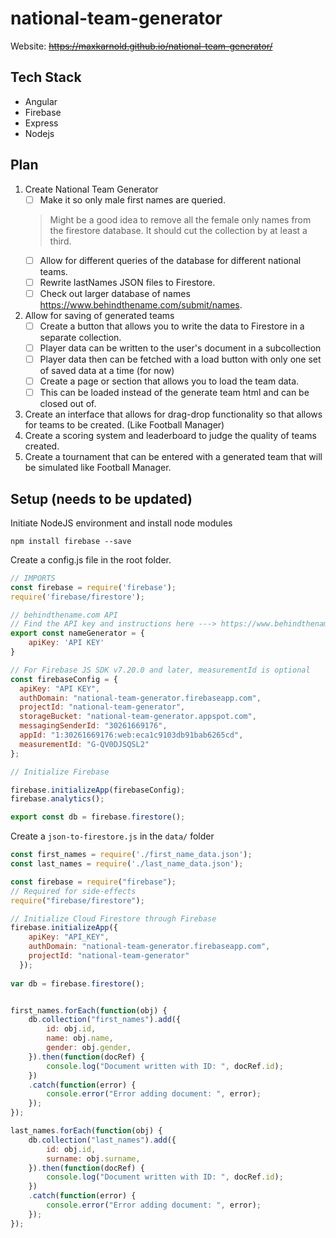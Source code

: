 # national-team-generator

Website: <s>https://maxkarnold.github.io/national-team-generator/</s>

## Tech Stack
* Angular
* Firebase
* Express
* Nodejs

## Plan

1. Create National Team Generator
    - [ ] Make it so only male first names are queried.
    > Might be a good idea to remove all the female only names from the firestore database.
    > It should cut the collection by at least a third.
    - [ ] Allow for different queries of the database for different national teams.
    - [ ] Rewrite lastNames JSON files to Firestore.
    - [ ] Check out larger database of names https://www.behindthename.com/submit/names.
3. Allow for saving of generated teams
    - [ ] Create a button that allows you to write the data to Firestore in a separate collection.
    - [ ] Player data can be written to the user's document in a subcollection
    - [ ] Player data then can be fetched with a load button with only one set of saved data at a time (for now)
    - [ ] Create a page or section that allows you to load the team data.
    - [ ] This can be loaded instead of the generate team html and can be closed out of.
5. Create an interface that allows for drag-drop functionality so that allows for teams to be created. (Like Football Manager)
6. Create a scoring system and leaderboard to judge the quality of teams created.
7. Create a tournament that can be entered with a generated team that will be simulated like Football Manager.

## Setup (needs to be updated)
Initiate NodeJS environment and install node modules
<br>
```
npm install firebase --save
```

Create a config.js file in the root folder.

```javascript
// IMPORTS
const firebase = require('firebase');
require('firebase/firestore');

// behindthename.com API
// Find the API key and instructions here ---> https://www.behindthename.com/api/help.php
export const nameGenerator = {
    apiKey: 'API KEY'
}

// For Firebase JS SDK v7.20.0 and later, measurementId is optional
const firebaseConfig = {
  apiKey: "API KEY",
  authDomain: "national-team-generator.firebaseapp.com",
  projectId: "national-team-generator",
  storageBucket: "national-team-generator.appspot.com",
  messagingSenderId: "30261669176",
  appId: "1:30261669176:web:eca1c9103db91bab6265cd",
  measurementId: "G-QV0DJSQSL2"
};

// Initialize Firebase

firebase.initializeApp(firebaseConfig);
firebase.analytics();

export const db = firebase.firestore();
```

Create a `json-to-firestore.js` in the `data/` folder

```javascript
const first_names = require('./first_name_data.json');
const last_names = require('./last_name_data.json');

const firebase = require("firebase");
// Required for side-effects
require("firebase/firestore");

// Initialize Cloud Firestore through Firebase
firebase.initializeApp({
    apiKey: "API_KEY",
    authDomain: "national-team-generator.firebaseapp.com",
    projectId: "national-team-generator"
  });
  
var db = firebase.firestore();


first_names.forEach(function(obj) {
    db.collection("first_names").add({
        id: obj.id,
        name: obj.name,
        gender: obj.gender,
    }).then(function(docRef) {
        console.log("Document written with ID: ", docRef.id);
    })
    .catch(function(error) {
        console.error("Error adding document: ", error);
    });
});

last_names.forEach(function(obj) {
    db.collection("last_names").add({
        id: obj.id,
        surname: obj.surname,
    }).then(function(docRef) {
        console.log("Document written with ID: ", docRef.id);
    })
    .catch(function(error) {
        console.error("Error adding document: ", error);
    });
});
```



